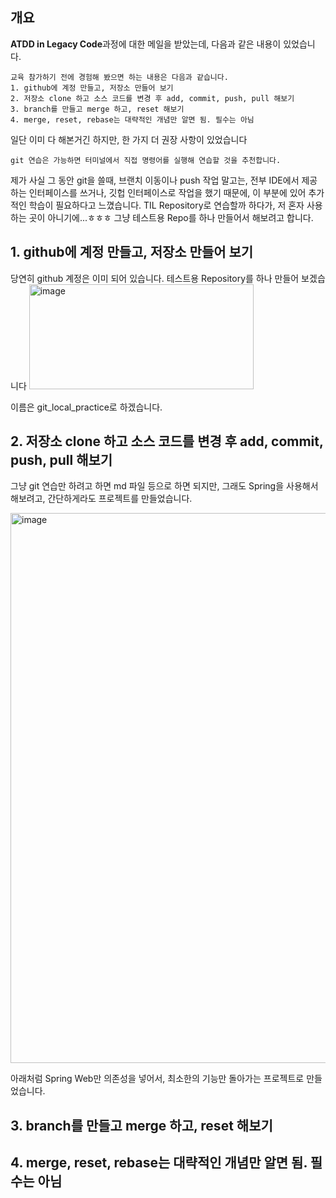 ## 개요

**ATDD in Legacy Code**과정에 대한 메일을 받았는데, 다음과 같은 내용이 있었습니다.

```text
교육 참가하기 전에 경험해 봤으면 하는 내용은 다음과 같습니다.
1. github에 계정 만들고, 저장소 만들어 보기
2. 저장소 clone 하고 소스 코드를 변경 후 add, commit, push, pull 해보기
3. branch를 만들고 merge 하고, reset 해보기
4. merge, reset, rebase는 대략적인 개념만 알면 됨. 필수는 아님
```

일단 이미 다 해본거긴 하지만, 한 가지 더 권장 사항이 있었습니다

```
git 연습은 가능하면 터미널에서 직접 명령어를 실행해 연습할 것을 추천합니다.
```

제가 사실 그 동안 git을 쓸때, 브랜치 이동이나 push 작업 말고는, 전부 IDE에서 제공하는 인터페이스를 쓰거나, 깃헙 인터페이스로 작업을 했기 때문에, 이 부분에 있어 추가적인 학습이 필요하다고 느꼈습니다.
TIL Repository로 연습할까 하다가, 저 혼자 사용하는 곳이 아니기에...ㅎㅎㅎ 그냥 테스트용 Repo를 하나 만들어서 해보려고 합니다.

## 1. github에 계정 만들고, 저장소 만들어 보기

당연히 github 계정은 이미 되어 있습니다. 테스트용 Repository를 하나 만들어 보겠습니다
<img width="359" height="168" alt="image" src="https://github.com/user-attachments/assets/1d539eba-9183-43b3-8fcb-e8bb01c97b95" />

이름은 git_local_practice로 하겠습니다.


## 2. 저장소 clone 하고 소스 코드를 변경 후 add, commit, push, pull 해보기

그냥 git 연습만 하려고 하면 md 파일 등으로 하면 되지만, 그래도 Spring을 사용해서 해보려고, 간단하게라도 프로젝트를 만들었습니다.

<img width="770" height="880" alt="image" src="https://github.com/user-attachments/assets/af4e4a4b-c9de-49c6-8f99-1a8cd9d7ff0d" />

아래처럼 Spring Web만 의존성을 넣어서, 최소한의 기능만 돌아가는 프로젝트로 만들었습니다.


## 3. branch를 만들고 merge 하고, reset 해보기

## 4. merge, reset, rebase는 대략적인 개념만 알면 됨. 필수는 아님

